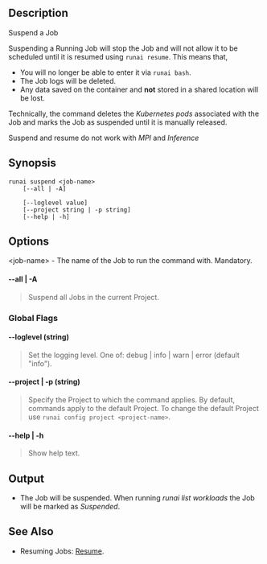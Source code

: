## Description

Suspend a Job

Suspending a Running Job will stop the Job and will not allow it to be scheduled until it is resumed using `runai resume`. This means that,

* You will no longer be able to enter it via `runai bash`.
* The Job logs will be deleted.
* Any data saved on the container and __not__ stored in a shared location will be lost.

Technically, the command deletes the _Kubernetes pods_ associated with the Job and marks the Job as suspended until it is manually released. 

Suspend and resume do not work with _MPI_ and _Inference_ 


## Synopsis

``` shell
runai suspend <job-name>
    [--all | -A]

    [--loglevel value]
    [--project string | -p string]
    [--help | -h]
```

## Options

<job-name\> - The name of the Job to run the command with. Mandatory.

#### --all | -A
>  Suspend all Jobs in the current Project.

### Global Flags

#### --loglevel (string)
>  Set the logging level. One of: debug | info | warn | error (default "info").

#### --project | -p (string)
>  Specify the Project to which the command applies. By default, commands apply to the default Project. To change the default Project use ``runai config project <project-name>``.

#### --help | -h
>  Show help text.

## Output

* The Job will be suspended. When running _runai list workloads_ the Job will be marked as _Suspended_.

## See Also

*   Resuming Jobs: [Resume](./runai-resume.md).
